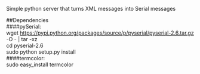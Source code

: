Simple python server that turns XML messages into Serial messages  

##Dependencies  
####pySerial:  
    wget https://pypi.python.org/packages/source/p/pyserial/pyserial-2.6.tar.gz -O - | tar -xz  
    cd pyserial-2.6  
    sudo python setup.py install  
####termcolor:  
    sudo easy_install termcolor  
